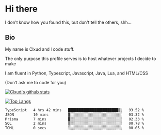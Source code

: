 

# Hi there
I don't know how you found this, but don't tell the others, shh...

## Bio
My name is Clxud and I code stuff.

The only purpose this profile serves is to host whatever projects I decide to make

I am fluent in Python, Typescript, Javascript, Java, Lua, and HTML/CSS



(Don't ask me to code for you)

[![Clxud's github stats](https://github-readme-stats.vercel.app/api?username=cloudwithax&count_private=true&theme=dark&show_icons=true)](https://github.com/anuraghazra/github-readme-stats) 

[![Top Langs](https://github-readme-stats.vercel.app/api/top-langs/?username=cloudwithax&theme=dark)](https://github.com/anuraghazra/github-readme-stats)

<!--START_SECTION:waka-->

```txt
TypeScript   4 hrs 42 mins   ███████████████████████▒░   93.52 %
JSON         10 mins         ▓░░░░░░░░░░░░░░░░░░░░░░░░   03.32 %
Prisma       7 mins          ▓░░░░░░░░░░░░░░░░░░░░░░░░   02.33 %
SQL          2 mins          ▒░░░░░░░░░░░░░░░░░░░░░░░░   00.78 %
TOML         0 secs          ░░░░░░░░░░░░░░░░░░░░░░░░░   00.05 %
```

<!--END_SECTION:waka-->







